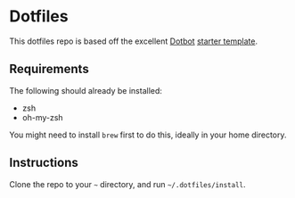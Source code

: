 # Dotfiles

This dotfiles repo is based off the excellent [Dotbot][dotbot] [starter template][dotfiles_template].

## Requirements

The following should already be installed:

- zsh
- oh-my-zsh

You might need to install `brew` first to do this, ideally in your home directory.

## Instructions

Clone the repo to your `~` directory, and run `~/.dotfiles/install`.

[dotbot]: https://github.com/anishathalye/dotbot
[dotfiles_template]: https://github.com/anishathalye/dotfiles_template
